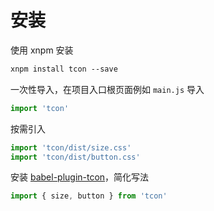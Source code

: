 # 安装

使用 xnpm 安装

```md
xnpm install tcon --save
```

一次性导入，在项目入口根页面例如 `main.js` 导入

```js
import 'tcon'
```

按需引入

```js
import 'tcon/dist/size.css'
import 'tcon/dist/button.css'
```

安装 [babel-plugin-tcon](https://github.com/visualization-page/babel-plugin-tcon)，简化写法

```js
import { size, button } from 'tcon'
```

